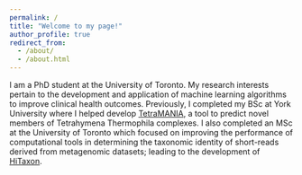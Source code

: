 ```yaml
---
permalink: /
title: "Welcome to my page!"
author_profile: true
redirect_from: 
  - /about/
  - /about.html
---
```

I am a PhD student at the University of Toronto. My research interests pertain to the development and application of machine learning algorithms to improve clinical health outcomes. Previously, I completed my BSc at York University where I helped develop [TetraMANIA](https://tetramania.bradley.edu/), a tool to predict novel members of Tetrahymena Thermophila complexes. I also completed an MSc at the University of Toronto which focused on improving the performance of computational tools in determining the taxonomic identity of short-reads derived from metagenomic datasets; leading to the development of [HiTaxon](https://github.com/ParkinsonLab/HiTaxon).
